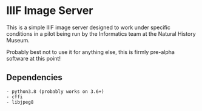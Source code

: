 # IIIF Image Server

This is a simple IIIF image server designed to work under specific conditions in a pilot being run by the Informatics team at the Natural History Museum.

Probably best not to use it for anything else, this is firmly pre-alpha software at this point!

## Dependencies
    - python3.8 (probably works on 3.6+)
    - cffi
    - libjpeg8



